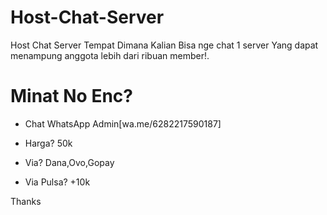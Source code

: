 # Host-Chat-Server
Host Chat Server Tempat Dimana Kalian Bisa nge chat 1 server Yang dapat menampung anggota lebih dari ribuan member!.


# Minat No Enc?

- Chat WhatsApp Admin[wa.me/6282217590187]

- Harga? 50k

- Via? Dana,Ovo,Gopay

- Via Pulsa? +10k

Thanks
